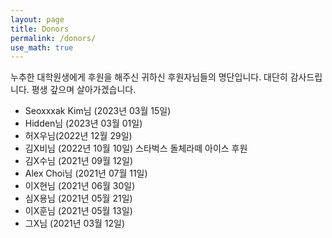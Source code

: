 ```yaml
---
layout: page
title: Donors
permalink: /donors/
use_math: true
---
```


누추한 대학원생에게 후원을 해주신 귀하신 후원자님들의 명단입니다. 대단히 감사드립니다. 평생 갚으며 살아가겠습니다.

- Seoxxxak Kim님 (2023년 03월 15일)
- Hidden님 (2023년 03월 01일)
- 허X우님(2022년 12월 29일)
- 김X비님 (2022년 10월 10일) 스타벅스 돌체라떼 아이스 후원
- 김X수님 (2021년 09월 12일)
- Alex Choi님 (2021년 07월 11일)
- 이X현님 (2021년 06월 30일)
- 심X용님 (2021년 05월 21일)
- 이X훈님 (2021년 05월 13일)
- 그X님 (2021년 03월 12일)
